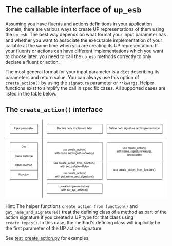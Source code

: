   The callable interface of `up_esb`
=========================================

Assuming you have fluents and actions definitions in your application domain,
there are various ways to create UP representations of them using the `up_esb`.
The best way depends on what format your input parameter has and whether you want
to associate the executable implementation of your callable at the same time
when you are creating its UP representation. If your fluents or actions can have
different implementations which you want to choose later, you need to call
the `up_esb` methods correctly to only declare a fluent or action.

The most general format for your input parameter is a `dict` describing its parameters
and return value. You can always use this option of `create_action()` by using the
`signature` parameter or `**kwargs`. Helper functions exist to simplify the call in
specific cases. All supported cases are listed in the table below.

## The `create_action()` interface

![create_action() interface](create_action_interface.drawio.png)

Hint: The helper functions `create_action_from_function()` and `get_name_and_signature()`
treat the defining class of a method as part of the action signature if you created
a UP type for that class using `create_types()`. In this case, the method's
defining class will implicitly be the first parameter of the UP action signature.

See [test_create_action.py](../tests/test_create_action.py) for examples.
